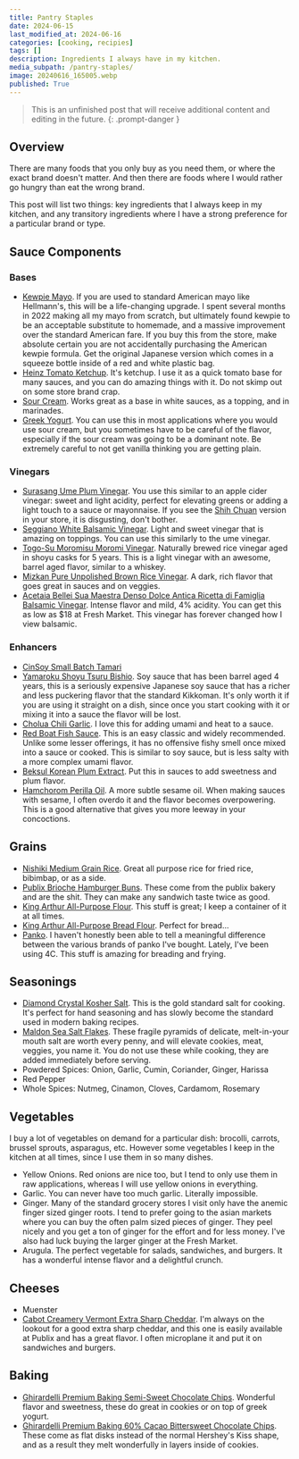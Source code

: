 ```yaml
---
title: Pantry Staples
date: 2024-06-15
last_modified_at: 2024-06-16
categories: [cooking, recipies]
tags: []
description: Ingredients I always have in my kitchen.
media_subpath: /pantry-staples/
image: 20240616_165005.webp
published: True
---
```


> This is an unfinished post that will receive additional content and editing in the future. 
{: .prompt-danger }

## Overview
There are many foods that you only buy as you need them, or where the exact brand doesn't matter. And then there are foods where I would rather go hungry than eat the wrong brand.

This post will list two things: key ingredients that I always keep in my kitchen, and any transitory ingredients where I have a strong preference for a particular brand or type.

## Sauce Components
### Bases
- [Kewpie Mayo](https://www.kewpieshop.com/products/kewpie-mayonnaise-asian). If you are used to standard American mayo like Hellmann's, this will be a life-changing upgrade. I spent several months in 2022 making all my mayo from scratch, but ultimately found kewpie to be an acceptable substitute to homemade, and a massive improvement over the standard American fare. If you buy this from the store, make absolute certain you are not accidentally purchasing the American kewpie formula. Get the original Japanese version which comes in a squeeze bottle inside of a red and white
plastic bag.
- [Heinz Tomato Ketchup](https://www.amazon.com/Heinz-Tomato-Ketchup-32-Bottle/dp/B000WHXN3C). It's ketchup. I use it as a quick tomato base for many sauces, and you can do amazing things with it. Do not skimp out on some store brand crap.
- [Sour Cream](https://www.target.com/p/daisy-pure-38-natural-sour-cream-24oz/-/A-13451687). Works great as a base in white sauces, as a topping, and in marinades.
- [Greek Yogurt](https://www.target.com/p/chobani-whole-milk-plain-greek-yogurt-32oz/-/A-15242876). You can use this in most applications where you would use sour cream, but you sometimes have to be careful of the flavor, especially if the sour cream was going to be a dominant note. Be extremely careful to not get vanilla thinking you are getting plain.

### Vinegars
- [Surasang Ume Plum Vinegar](https://www.ndmmarket.com/shop/grocery/salad_dressings_oil_vinegar/oil_vinegar/vinegars/surasang_ume_plum_vinegar/p/1564405684690159981). You use this similar to an apple cider vinegar: sweet and light acidity, perfect for elevating greens or adding a light touch to a sauce or mayonnaise. If you see the [Shih Chuan](https://www.amazon.com/21-12oz-Vinegar-Shih-Chuan-Taiwan/dp/B00CO461UI) version in your store, it is disgusting, don't bother.
- [Seggiano White Balsamic Vinegar](https://www.amazon.com/Seggiano-Vinegar-Balsamic-White-Ounce/dp/B07FYD4ZS4). Light and sweet vinegar that is amazing on toppings. You can use this similarly to the ume vinegar.
- [Togo-Su Moromisu Moromi Vinegar](https://waimports.com/product/moromisu-moromi-vinegar/). Naturally brewed rice vinegar aged in shoyu casks for 5 years. This is a light vinegar with an awesome, barrel aged flavor, similar to a whiskey.
- [Mizkan Pure Unpolished Brown Rice Vinegar](https://www.amazon.com/Mizkan-Pure-Unpolished-brown-Vinegar/dp/B0017LJ0CU). A dark, rich flavor that goes great in sauces and on veggies.
- [Acetaia Bellei Sua Maestra Denso Dolce Antica Ricetta di Famiglia Balsamic Vinegar](https://www.bellei.it/en/products/denso-dolce-of-modena/sua-maesta-denso-dolce). Intense flavor and mild, 4% acidity. You can get this as low as $18 at Fresh Market. This vinegar has forever changed how I view balsamic.


### Enhancers
- [CinSoy Small Batch Tamari](https://shop.findlaymarket.org/products/cinsoy-small-batch-tamari)
- [Yamaroku Shoyu Tsuru Bishio](https://www.amazon.com/gp/product/B0036TFXY0). Soy sauce that has been barrel aged 4 years, this is a seriously expensive Japanese soy sauce that has a richer and less puckering flavor that the standard Kikkoman. It's only worth it if you are using it straight on a dish, since once you start cooking with it or mixing it into a sauce the flavor will be lost.
- [Cholua Chili Garlic](https://www.amazon.com/Cholula-Chili-Garlic-Sauce-Ounce/dp/B07M882H5H). I love this for adding umami and heat to a sauce.
- [Red Boat Fish Sauce](https://www.amazon.com/Red-Boat-Premium-Fish-Sauce/dp/B00B617XK2). This is an easy classic and widely recommended. Unlike some lesser offerings, it has no offensive fishy smell once mixed into a sauce or cooked.
This is similar to soy sauce, but is less salty with a more complex umami flavor.
- [Beksul Korean Plum Extract](https://megakfood.com/products/8801007343884). Put this in sauces to add sweetness and plum flavor. 
- [Hamchorom Perilla Oil](https://megakfood.com/products/8809058821573). A more subtle sesame oil. When making sauces with sesame, I often overdo it and the flavor becomes overpowering. This is a good alternative that gives you more leeway in your concoctions.

## Grains
- [Nishiki Medium Grain Rice](https://www.amazon.com/Nishiki-Medium-Grain-Rice-Pound/dp/B00852ZN2U). Great all purpose rice for fried rice, bibimbap, or as a side.
- [Publix Brioche Hamburger Buns](https://www.publix.com/pd/brioche-hamburger-buns-4ct/RIO-BBR-596690). These come from the publix bakery and are the shit. They can make any sandwich taste twice as good.
- [King Arthur All-Purpose Flour](https://www.amazon.com/KING-ARTHUR-FLOUR-PURPOSE-PACK/dp/B07G8KVWJP). This stuff is great; I keep a container of it at all times.
- [King Arthur All-Purpose Bread Flour](https://www.amazon.com/King-Arthur-Organic-Bread-Flour/dp/B008230RN2). Perfect for bread...
- [Panko](https://www.amazon.com/Plain-Bread-Crumbs-oz-Pack/dp/B075THZNWY). I haven't honestly been able to tell a meaningful difference between the various brands of panko I've bought. Lately, I've been using 4C. This stuff is amazing for breading and frying.

## Seasonings
- [Diamond Crystal Kosher Salt](https://www.amazon.com/Diamond-Crystal-Kosher-Salt-Additives/dp/B0BQPXDF8X). This is the gold standard salt for cooking. It's perfect for hand seasoning and has slowly become the standard used in modern baking recipes.
- [Maldon Sea Salt Flakes](https://www.amazon.com/Maldon-Sea-Salt-Flakes-ounce/dp/B00017028M). These fragile pyramids of delicate, melt-in-your mouth salt are worth every penny, and will elevate cookies, meat, veggies, you name it. You do not use these while cooking, they are added immediately before serving.
- Powdered Spices: Onion, Garlic, Cumin, Coriander, Ginger, Harissa
- Red Pepper
- Whole Spices: Nutmeg, Cinamon, Cloves, Cardamom, Rosemary

## Vegetables
I buy a lot of vegetables on demand for a particular dish: brocolli, carrots, brussel sprouts, asparagus, etc. However some vegetables I keep in the kitchen at all times, since I use them in so many dishes.
- Yellow Onions. Red onions are nice too, but I tend to only use them in raw applications, whereas I will use yellow onions in everything.
- Garlic. You can never have too much garlic. Literally impossible.
- Ginger. Many of the standard grocery stores I visit only have the anemic finger sized ginger roots. I tend to prefer going to the asian markets where you can buy the often palm sized pieces of ginger. They peel nicely and you get a ton of ginger for the effort and for less money. I've also had luck buying the larger ginger at the Fresh Market.
- Arugula. The perfect vegetable for salads, sandwiches, and burgers. It has a wonderful intense flavor and a delightful crunch.

## Cheeses
- Muenster
- [Cabot Creamery Vermont Extra Sharp Cheddar](https://cabotcreamery.com/products/cheese-extra-sharp-bar-dairy). I'm always on the lookout for a good extra sharp cheddar, and this one is easily available at Publix and has a great flavor. I often microplane it and put it on sandwiches and burgers. 

## Baking
- [Ghirardelli Premium Baking Semi-Sweet Chocolate Chips](https://www.target.com/p/ghirardelli-semi-sweet-chocolate-premium-baking-chips-12oz/-/A-13349383#lnk=sametab). Wonderful flavor and sweetness, these do great in cookies or on top of greek yogurt.
- [Ghirardelli Premium Baking 60% Cacao Bittersweet Chocolate Chips](https://www.target.com/p/ghirardelli-60-cacao-bittersweet-chocolate-premium-baking-chips-10oz/-/A-13349385#lnk=sametab). These come as flat disks instead of the normal Hershey's Kiss shape, and as a result they melt wonderfully in layers inside of cookies.